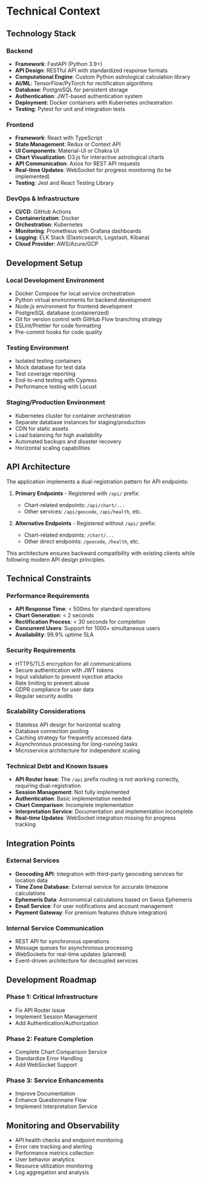 # Technical Context

## Technology Stack

### Backend
- **Framework**: FastAPI (Python 3.9+)
- **API Design**: RESTful API with standardized response formats
- **Computational Engine**: Custom Python astrological calculation library
- **AI/ML**: TensorFlow/PyTorch for rectification algorithms
- **Database**: PostgreSQL for persistent storage
- **Authentication**: JWT-based authentication system
- **Deployment**: Docker containers with Kubernetes orchestration
- **Testing**: Pytest for unit and integration tests

### Frontend
- **Framework**: React with TypeScript
- **State Management**: Redux or Context API
- **UI Components**: Material-UI or Chakra UI
- **Chart Visualization**: D3.js for interactive astrological charts
- **API Communication**: Axios for REST API requests
- **Real-time Updates**: WebSocket for progress monitoring (to be implemented)
- **Testing**: Jest and React Testing Library

### DevOps & Infrastructure
- **CI/CD**: GitHub Actions
- **Containerization**: Docker
- **Orchestration**: Kubernetes
- **Monitoring**: Prometheus with Grafana dashboards
- **Logging**: ELK Stack (Elasticsearch, Logstash, Kibana)
- **Cloud Provider**: AWS/Azure/GCP

## Development Setup

### Local Development Environment
- Docker Compose for local service orchestration
- Python virtual environments for backend development
- Node.js environment for frontend development
- PostgreSQL database (containerized)
- Git for version control with GitHub Flow branching strategy
- ESLint/Prettier for code formatting
- Pre-commit hooks for code quality

### Testing Environment
- Isolated testing containers
- Mock database for test data
- Test coverage reporting
- End-to-end testing with Cypress
- Performance testing with Locust

### Staging/Production Environment
- Kubernetes cluster for container orchestration
- Separate database instances for staging/production
- CDN for static assets
- Load balancing for high availability
- Automated backups and disaster recovery
- Horizontal scaling capabilities

## API Architecture

The application implements a dual-registration pattern for API endpoints:

1. **Primary Endpoints** - Registered with `/api/` prefix:
   - Chart-related endpoints: `/api/chart/...`
   - Other services: `/api/geocode`, `/api/health`, etc.

2. **Alternative Endpoints** - Registered without `/api/` prefix:
   - Chart-related endpoints: `/chart/...`
   - Other direct endpoints: `/geocode`, `/health`, etc.

This architecture ensures backward compatibility with existing clients while following modern API design principles.

## Technical Constraints

### Performance Requirements
- **API Response Time**: < 500ms for standard operations
- **Chart Generation**: < 2 seconds
- **Rectification Process**: < 30 seconds for completion
- **Concurrent Users**: Support for 1000+ simultaneous users
- **Availability**: 99.9% uptime SLA

### Security Requirements
- HTTPS/TLS encryption for all communications
- Secure authentication with JWT tokens
- Input validation to prevent injection attacks
- Rate limiting to prevent abuse
- GDPR compliance for user data
- Regular security audits

### Scalability Considerations
- Stateless API design for horizontal scaling
- Database connection pooling
- Caching strategy for frequently accessed data
- Asynchronous processing for long-running tasks
- Microservice architecture for independent scaling

### Technical Debt and Known Issues
- **API Router Issue**: The `/api` prefix routing is not working correctly, requiring dual-registration
- **Session Management**: Not fully implemented
- **Authentication**: Basic implementation needed
- **Chart Comparison**: Incomplete implementation
- **Interpretation Service**: Documentation and implementation incomplete
- **Real-time Updates**: WebSocket integration missing for progress tracking

## Integration Points

### External Services
- **Geocoding API**: Integration with third-party geocoding services for location data
- **Time Zone Database**: External service for accurate timezone calculations
- **Ephemeris Data**: Astronomical calculations based on Swiss Ephemeris
- **Email Service**: For user notifications and account management
- **Payment Gateway**: For premium features (future integration)

### Internal Service Communication
- REST API for synchronous operations
- Message queues for asynchronous processing
- WebSockets for real-time updates (planned)
- Event-driven architecture for decoupled services

## Development Roadmap

### Phase 1: Critical Infrastructure
- Fix API Router issue
- Implement Session Management
- Add Authentication/Authorization

### Phase 2: Feature Completion
- Complete Chart Comparison Service
- Standardize Error Handling
- Add WebSocket Support

### Phase 3: Service Enhancements
- Improve Documentation
- Enhance Questionnaire Flow
- Implement Interpretation Service

## Monitoring and Observability

- API health checks and endpoint monitoring
- Error rate tracking and alerting
- Performance metrics collection
- User behavior analytics
- Resource utilization monitoring
- Log aggregation and analysis
